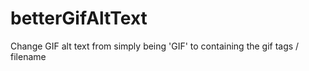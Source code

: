 # betterGifAltText

Change GIF alt text from simply being 'GIF' to containing the gif tags / filename